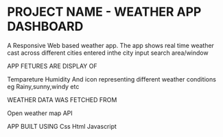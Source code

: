 #  PROJECT NAME - WEATHER APP DASHBOARD

A Responsive Web based weather app. 
The app shows real time weather cast across different cities entered inthe city input search area/window

APP FETURES ARE DISPLAY OF

Tempareture
Humidity
And icon representing different weather conditions eg Rainy,sunny,windy etc

WEATHER DATA WAS FETCHED FROM

Open weather map API

APP BUILT USING
Css
Html
Javascript
